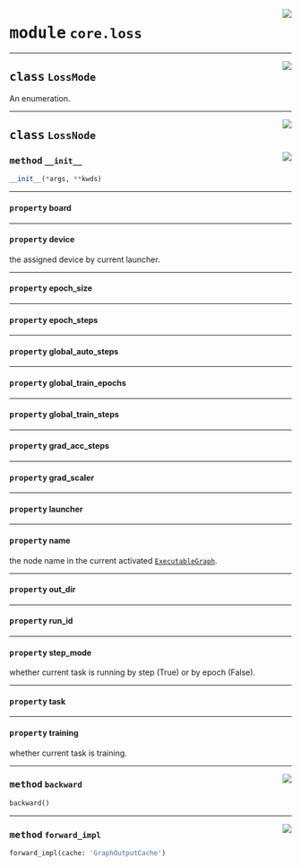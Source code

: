 <!-- markdownlint-disable -->

<a href="https://github.com/tjyuyao/ice-learn/blob/main/ice/core/loss.py#L0"><img align="right" style="float:right;" src="https://img.shields.io/badge/-source-cccccc?style=flat-square"></a>

# <kbd>module</kbd> `core.loss`








---

<a href="https://github.com/tjyuyao/ice-learn/blob/main/ice/core/loss.py#L9"><img align="right" style="float:right;" src="https://img.shields.io/badge/-source-cccccc?style=flat-square"></a>

## <kbd>class</kbd> `LossMode`
An enumeration.








---

<a href="https://github.com/tjyuyao/ice-learn/blob/main/ice/core/loss.py#L14"><img align="right" style="float:right;" src="https://img.shields.io/badge/-source-cccccc?style=flat-square"></a>

## <kbd>class</kbd> `LossNode`






<a href="https://github.com/tjyuyao/ice-learn/blob/main/ice/core/loss.py#L25"><img align="right" style="float:right;" src="https://img.shields.io/badge/-source-cccccc?style=flat-square"></a>

### <kbd>method</kbd> `__init__`

```python
__init__(*args, **kwds)
```








---

#### <kbd>property</kbd> board







---

#### <kbd>property</kbd> device

the assigned device by current launcher.




---

#### <kbd>property</kbd> epoch_size







---

#### <kbd>property</kbd> epoch_steps







---

#### <kbd>property</kbd> global_auto_steps







---

#### <kbd>property</kbd> global_train_epochs







---

#### <kbd>property</kbd> global_train_steps







---

#### <kbd>property</kbd> grad_acc_steps







---

#### <kbd>property</kbd> grad_scaler







---

#### <kbd>property</kbd> launcher







---

#### <kbd>property</kbd> name

the node name in the current activated [`ExecutableGraph`](./core.graph.md#class-executablegraph).




---

#### <kbd>property</kbd> out_dir







---

#### <kbd>property</kbd> run_id







---

#### <kbd>property</kbd> step_mode

whether current task is running by step (True) or by epoch (False).




---

#### <kbd>property</kbd> task







---

#### <kbd>property</kbd> training

whether current task is training.






---

<a href="https://github.com/tjyuyao/ice-learn/blob/main/ice/core/loss.py#L66"><img align="right" style="float:right;" src="https://img.shields.io/badge/-source-cccccc?style=flat-square"></a>

### <kbd>method</kbd> `backward`

```python
backward()
```







---

<a href="https://github.com/tjyuyao/ice-learn/blob/main/ice/core/loss.py#L48"><img align="right" style="float:right;" src="https://img.shields.io/badge/-source-cccccc?style=flat-square"></a>

### <kbd>method</kbd> `forward_impl`

```python
forward_impl(cache: 'GraphOutputCache')
```









